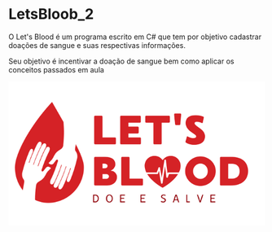 
# LetsBloob_2<br/>


O Let's Blood é um programa escrito em C#  que tem por objetivo 
cadastrar doações de sangue e suas respectivas informações.<br/>

Seu objetivo é incentivar a doação de sangue bem como aplicar
os conceitos passados em aula <br/>

</p>
<p align="center">
  <img src= "LetsBloob_2/Resources/LOGO.png"/>
</p>
